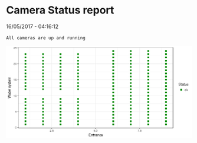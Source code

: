 Camera Status report
================
16/05/2017 - 04:16:12

    All cameras are up and running

![](camreport_files/figure-markdown_github/unnamed-chunk-2-1.png)
